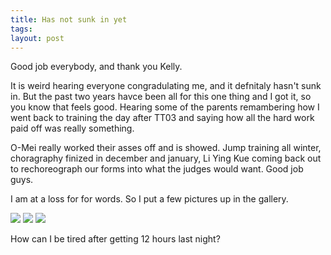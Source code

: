 ```yaml
---
title: Has not sunk in yet
tags: 
layout: post
---
```

Good job everybody, and thank you Kelly.



It is weird hearing everyone congradulating me, and it defnitaly hasn't sunk in.  But the past two years havce been all for this one thing and I got it, so you know that feels good.  Hearing some of the parents remambering how I went back to training the day after TT03 and saying how all the hard work paid off was really something.



O-Mei really worked their asses off and is showed.  Jump training all winter, choragraphy finized in december and january, Li Ying Kue coming back out to rechoreograph our forms into what the judges would want.  Good job guys.



I am at a loss for for words.  So I put a few pictures up in the gallery.



<img src="http://photos.fuzzymonk.com/destruction_at_truxion/image/595/IMG_0865.jpg"> 



<img src="http://photos.fuzzymonk.com/destruction_at_truxion/image/595/IMG_0904.jpg"> 



<img src="http://photos.fuzzymonk.com/destruction_at_truxion/image/595/IMG_0901.jpg">



How can I be tired after getting 12 hours last night?
